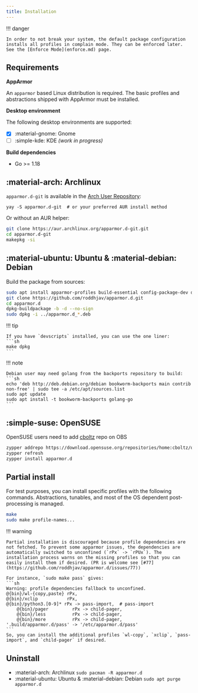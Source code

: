 ```yaml
---
title: Installation
---
```


!!! danger

    In order to not break your system, the default package configuration installs all profiles in complain mode. They can be enforced later. See the [Enforce Mode](enforce.md) page.

## Requirements

**AppArmor**

An `apparmor` based Linux distribution is required. The basic profiles and abstractions shipped with AppArmor must be installed.

**Desktop environment**

The following desktop environments are supported:

  - [x] :material-gnome: Gnome
  - [ ] :simple-kde: KDE *(work in progress)*

**Build dependencies**

* Go >= 1.18

## :material-arch: Archlinux

`apparmor.d-git` is available in the [Arch User Repository][aur]:
```
yay -S apparmor.d-git  # or your preferred AUR install method
```

Or without an AUR helper:
```sh
git clone https://aur.archlinux.org/apparmor.d-git.git
cd apparmor.d-git
makepkg -si
```


## :material-ubuntu: Ubuntu & :material-debian: Debian

Build the package from sources:
```sh
sudo apt install apparmor-profiles build-essential config-package-dev debhelper golang-go rsync git
git clone https://github.com/roddhjav/apparmor.d.git
cd apparmor.d
dpkg-buildpackage -b -d --no-sign
sudo dpkg -i ../apparmor.d_*.deb
```

!!! tip

    If you have `devscripts` installed, you can use the one liner:
    ```sh
    make dpkg
    ```

!!! note

    Debian user may need golang from the backports repository to build:
    ```sh
    echo 'deb http://deb.debian.org/debian bookworm-backports main contrib non-free' | sudo tee -a /etc/apt/sources.list
    sudo apt update
    sudo apt install -t bookworm-backports golang-go
    ```

## :simple-suse: OpenSUSE

OpenSUSE users need to add [cboltz](https://en.opensuse.org/User:Cboltz) repo on OBS
```sh
zypper addrepo https://download.opensuse.org/repositories/home:cboltz/openSUSE_Factory/home:cboltz.repo
zypper refresh
zypper install apparmor.d
```


## Partial install

For test purposes, you can install specific profiles with the following commands. Abstractions, tunables, and most of the OS dependent post-processing is managed.

```sh
make
sudo make profile-names...
```

!!! warning

    Partial installation is discouraged because profile dependencies are not fetched. To prevent some apparmor issues, the dependencies are automatically switched to unconfined (`rPx` -> `rPUx`). The installation process warns on the missing profiles so that you can easily install them if desired. (PR is welcome see [#77](https://github.com/roddhjav/apparmor.d/issues/77))

    For instance, `sudo make pass` gives:
    ```sh
    Warning: profile dependencies fallback to unconfined.
    @{bin}/wl-{copy,paste} rPx,
    @{bin}/xclip           rPx,
    @{bin}/python3.[0-9]* rPx -> pass-import,  # pass-import
        @{bin}/pager         rPx -> child-pager,
        @{bin}/less          rPx -> child-pager,
        @{bin}/more          rPx -> child-pager,
    '.build/apparmor.d/pass' -> '/etc/apparmor.d/pass'
    ```
    So, you can install the additional profiles `wl-copy`, `xclip`, `pass-import`, and `child-pager` if desired.


## Uninstall

- :material-arch: Archlinux `sudo pacman -R apparmor.d`
- :material-ubuntu: Ubuntu & :material-debian: Debian `sudo apt purge apparmor.d`


[aur]: https://aur.archlinux.org/packages/apparmor.d-git
[repo]: https://repo.pujol.io/
[keys]: https://repo.pujol.io/gpgkey
